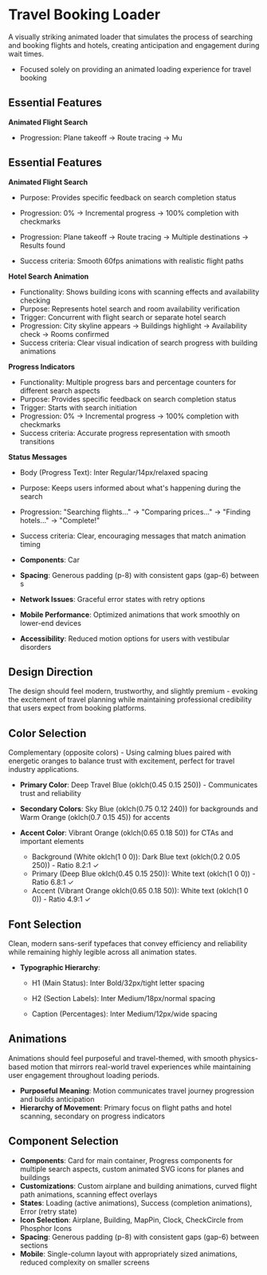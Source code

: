 # Travel Booking Loader

A visually striking animated loader that simulates the process of searching and booking flights and hotels, creating anticipation and engagement during wait times.


- Focused solely on providing an animated loading experience for travel booking 
## Essential Features
**Animated Flight Search**

- Progression: Plane takeoff → Route tracing → Mu


## Essential Features

**Animated Flight Search**
- Purpose: Provides specific feedback on search completion status
- Progression: 0% → Incremental progress → 100% completion with checkmarks

- Progression: Plane takeoff → Route tracing → Multiple destinations → Results found
- Success criteria: Smooth 60fps animations with realistic flight paths

**Hotel Search Animation**
- Functionality: Shows building icons with scanning effects and availability checking
- Purpose: Represents hotel search and room availability verification
- Trigger: Concurrent with flight search or separate hotel search
- Progression: City skyline appears → Buildings highlight → Availability check → Rooms confirmed
- Success criteria: Clear visual indication of search progress with building animations

**Progress Indicators**
- Functionality: Multiple progress bars and percentage counters for different search aspects
- Purpose: Provides specific feedback on search completion status
- Trigger: Starts with search initiation
- Progression: 0% → Incremental progress → 100% completion with checkmarks
- Success criteria: Accurate progress representation with smooth transitions

**Status Messages**
  - Body (Progress Text): Inter Regular/14px/relaxed spacing
- Purpose: Keeps users informed about what's happening during the search

- Progression: "Searching flights..." → "Comparing prices..." → "Finding hotels..." → "Complete!"
- Success criteria: Clear, encouraging messages that match animation timing

- **Components**: Car

- **Spacing**: Generous padding (p-8) with consistent gaps (gap-6) between s
- **Network Issues**: Graceful error states with retry options
- **Mobile Performance**: Optimized animations that work smoothly on lower-end devices
- **Accessibility**: Reduced motion options for users with vestibular disorders

## Design Direction

The design should feel modern, trustworthy, and slightly premium - evoking the excitement of travel planning while maintaining professional credibility that users expect from booking platforms.

## Color Selection

Complementary (opposite colors) - Using calming blues paired with energetic oranges to balance trust with excitement, perfect for travel industry applications.

- **Primary Color**: Deep Travel Blue (oklch(0.45 0.15 250)) - Communicates trust and reliability
- **Secondary Colors**: Sky Blue (oklch(0.75 0.12 240)) for backgrounds and Warm Orange (oklch(0.7 0.15 45)) for accents
- **Accent Color**: Vibrant Orange (oklch(0.65 0.18 50)) for CTAs and important elements

  - Background (White oklch(1 0 0)): Dark Blue text (oklch(0.2 0.05 250)) - Ratio 8.2:1 ✓
  - Primary (Deep Blue oklch(0.45 0.15 250)): White text (oklch(1 0 0)) - Ratio 6.8:1 ✓
  - Accent (Vibrant Orange oklch(0.65 0.18 50)): White text (oklch(1 0 0)) - Ratio 4.9:1 ✓

## Font Selection

Clean, modern sans-serif typefaces that convey efficiency and reliability while remaining highly legible across all animation states.

- **Typographic Hierarchy**: 
  - H1 (Main Status): Inter Bold/32px/tight letter spacing
  - H2 (Section Labels): Inter Medium/18px/normal spacing

  - Caption (Percentages): Inter Medium/12px/wide spacing

## Animations

Animations should feel purposeful and travel-themed, with smooth physics-based motion that mirrors real-world travel experiences while maintaining user engagement throughout loading periods.

- **Purposeful Meaning**: Motion communicates travel journey progression and builds anticipation
- **Hierarchy of Movement**: Primary focus on flight paths and hotel scanning, secondary on progress indicators

## Component Selection

- **Components**: Card for main container, Progress components for multiple search aspects, custom animated SVG icons for planes and buildings
- **Customizations**: Custom airplane and building animations, curved flight path animations, scanning effect overlays
- **States**: Loading (active animations), Success (completion animations), Error (retry state)
- **Icon Selection**: Airplane, Building, MapPin, Clock, CheckCircle from Phosphor Icons
- **Spacing**: Generous padding (p-8) with consistent gaps (gap-6) between sections
- **Mobile**: Single-column layout with appropriately sized animations, reduced complexity on smaller screens
